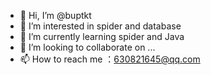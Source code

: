- 👋 Hi, I’m @buptkt
- 👀 I’m interested in spider and database
- 🌱 I’m currently learning spider and Java
- 💞️ I’m looking to collaborate on ...
- 📫 How to reach me ：630821645@qq.com

<!---
buptkt/buptkt is a ✨ special ✨ repository because its `README.md` (this file) appears on your GitHub profile.
You can click the Preview link to take a look at your changes.
--->

